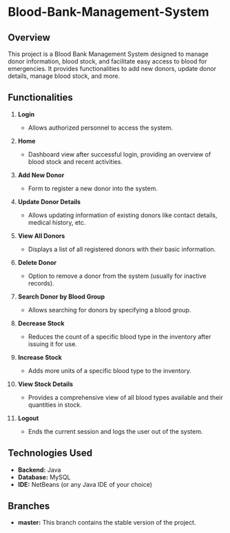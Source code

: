 # Blood-Bank-Management-System

## Overview
This project is a Blood Bank Management System designed to manage donor information, blood stock, and facilitate easy access to blood for emergencies. It provides functionalities to add new donors, update donor details, manage blood stock, and more.

## Functionalities

1. **Login**
   - Allows authorized personnel to access the system.
   
2. **Home**
   - Dashboard view after successful login, providing an overview of blood stock and recent activities.
   
3. **Add New Donor**
   - Form to register a new donor into the system.
   
4. **Update Donor Details**
   - Allows updating information of existing donors like contact details, medical history, etc.
   
5. **View All Donors**
   - Displays a list of all registered donors with their basic information.
   
6. **Delete Donor**
   - Option to remove a donor from the system (usually for inactive records).
   
7. **Search Donor by Blood Group**
   - Allows searching for donors by specifying a blood group.
   
8. **Decrease Stock**
   - Reduces the count of a specific blood type in the inventory after issuing it for use.
   
9. **Increase Stock**
   - Adds more units of a specific blood type to the inventory.
   
10. **View Stock Details**
    - Provides a comprehensive view of all blood types available and their quantities in stock.
    
11. **Logout**
    - Ends the current session and logs the user out of the system.

## Technologies Used
- **Backend:** Java
- **Database:** MySQL
- **IDE:** NetBeans (or any Java IDE of your choice)

## Branches
- **master:** This branch contains the stable version of the project.
